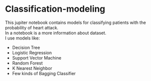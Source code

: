 # Classification-modeling
This jupiter notebook contains models for classifying patients with the probability of heart attack. </br>
In a notebook is a more information about dataset. </br>
I use models like: 
- Decision Tree
- Logistic Regression 
- Support Vector Machine 
- Random Forest 
- K Nearest Neighbor
- Few kinds of Bagging Classifier 
